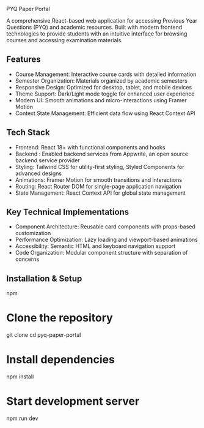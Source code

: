  PYQ Paper Portal

A comprehensive React-based web application for accessing Previous Year Questions (PYQ) and academic resources. Built with modern frontend technologies to provide students with an intuitive interface for browsing courses and accessing examination materials.

## Features

- Course Management: Interactive course cards with detailed information
- Semester Organization: Materials organized by academic semesters
- Responsive Design: Optimized for desktop, tablet, and mobile devices
- Theme Support: Dark/Light mode toggle for enhanced user experience
- Modern UI: Smooth animations and micro-interactions using Framer Motion
- Context State Management: Efficient data flow using React Context API

## Tech Stack

- Frontend: React 18+ with functional components and hooks
- Backend : Enabled backend services from Appwrite, an open source backend service provider
- Styling: Tailwind CSS for utility-first styling, Styled Components for advanced designs
- Animations: Framer Motion for smooth transitions and interactions
- Routing: React Router DOM for single-page application navigation
- State Management: React Context API for global state management

## Key Technical Implementations

- Component Architecture: Reusable card components with props-based customization
- Performance Optimization: Lazy loading and viewport-based animations
- Accessibility: Semantic HTML and keyboard navigation support
- Code Organization: Modular component structure with separation of concerns

## Installation & Setup

npm
# Clone the repository
git clone <repository-url>
cd pyq-paper-portal

# Install dependencies
npm install

# Start development server
npm run dev






  
